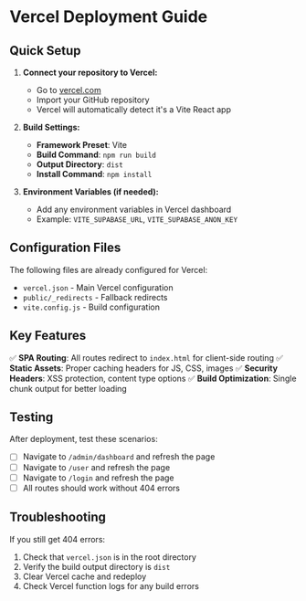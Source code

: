 # Vercel Deployment Guide

## Quick Setup

1. **Connect your repository to Vercel:**
   - Go to [vercel.com](https://vercel.com)
   - Import your GitHub repository
   - Vercel will automatically detect it's a Vite React app

2. **Build Settings:**
   - **Framework Preset**: Vite
   - **Build Command**: `npm run build`
   - **Output Directory**: `dist`
   - **Install Command**: `npm install`

3. **Environment Variables (if needed):**
   - Add any environment variables in Vercel dashboard
   - Example: `VITE_SUPABASE_URL`, `VITE_SUPABASE_ANON_KEY`

## Configuration Files

The following files are already configured for Vercel:

- `vercel.json` - Main Vercel configuration
- `public/_redirects` - Fallback redirects
- `vite.config.js` - Build configuration

## Key Features

✅ **SPA Routing**: All routes redirect to `index.html` for client-side routing
✅ **Static Assets**: Proper caching headers for JS, CSS, images
✅ **Security Headers**: XSS protection, content type options
✅ **Build Optimization**: Single chunk output for better loading

## Testing

After deployment, test these scenarios:
- [ ] Navigate to `/admin/dashboard` and refresh the page
- [ ] Navigate to `/user` and refresh the page  
- [ ] Navigate to `/login` and refresh the page
- [ ] All routes should work without 404 errors

## Troubleshooting

If you still get 404 errors:
1. Check that `vercel.json` is in the root directory
2. Verify the build output directory is `dist`
3. Clear Vercel cache and redeploy
4. Check Vercel function logs for any build errors
